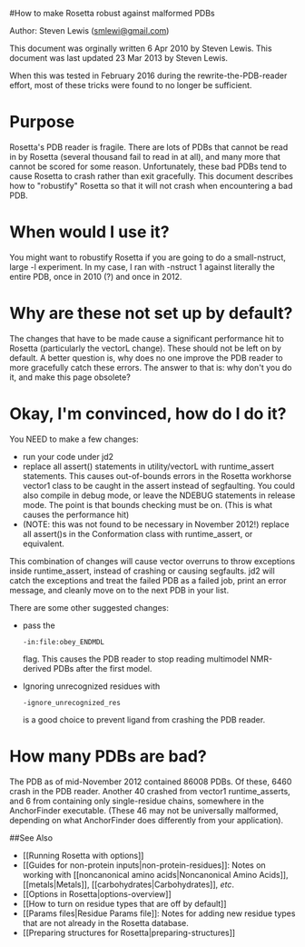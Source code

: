 #How to make Rosetta robust against malformed PDBs

Author: Steven Lewis (smlewi@gmail.com)

This document was orginally written 6 Apr 2010 by Steven Lewis. This document was last updated 23 Mar 2013 by Steven Lewis.

When this was tested in February 2016 during the rewrite-the-PDB-reader effort, most of these tricks were found to no longer be sufficient.

Purpose
===========================================

Rosetta's PDB reader is fragile. There are lots of PDBs that cannot be read in by Rosetta (several thousand fail to read in at all), and many more that cannot be scored for some reason. Unfortunately, these bad PDBs tend to cause Rosetta to crash rather than exit gracefully. This document describes how to "robustify" Rosetta so that it will not crash when encountering a bad PDB.

When would I use it?
====================

You might want to robustify Rosetta if you are going to do a small-nstruct, large -l experiment. In my case, I ran with -nstruct 1 against literally the entire PDB, once in 2010 (?) and once in 2012.

Why are these not set up by default?
====================================

The changes that have to be made cause a significant performance hit to Rosetta (particularly the vectorL change). These should not be left on by default. A better question is, why does no one improve the PDB reader to more gracefully catch these errors. The answer to that is: why don't you do it, and make this page obsolete?

Okay, I'm convinced, how do I do it?
====================================

You NEED to make a few changes:

-   run your code under jd2
-   replace all assert() statements in utility/vectorL with runtime\_assert statements. This causes out-of-bounds errors in the Rosetta workhorse vector1 class to be caught in the assert instead of segfaulting. You could also compile in debug mode, or leave the NDEBUG statements in release mode. The point is that bounds checking must be on. (This is what causes the performance hit)
-   (NOTE: this was not found to be necessary in November 2012!) replace all assert()s in the Conformation class with runtime\_assert, or equivalent.

This combination of changes will cause vector overruns to throw exceptions inside runtime\_assert, instead of crashing or causing segfaults. jd2 will catch the exceptions and treat the failed PDB as a failed job, print an error message, and cleanly move on to the next PDB in your list.

There are some other suggested changes:

-   pass the

    ```
    -in:file:obey_ENDMDL 
    ```

    flag. This causes the PDB reader to stop reading multimodel NMR-derived PDBs after the first model.


-   Ignoring unrecognized residues with

    ```
    -ignore_unrecognized_res 
    ```

    is a good choice to prevent ligand from crashing the PDB reader.

How many PDBs are bad?
======================

The PDB as of mid-November 2012 contained 86008 PDBs. Of these, 6460 crash in the PDB reader. Another 40 crashed from vector1 runtime\_asserts, and 6 from containing only single-residue chains, somewhere in the AnchorFinder executable. (These 46 may not be universally malformed, depending on what AnchorFinder does differently from your application).

##See Also

* [[Running Rosetta with options]]
* [[Guides for non-protein inputs|non-protein-residues]]: Notes on working with [[noncanonical amino acids|Noncanonical Amino Acids]], [[metals|Metals]], [[carbohydrates|Carbohydrates]], _etc_.
* [[Options in Rosetta|options-overview]]
* [[How to turn on residue types that are off by default]]
* [[Params files|Residue Params file]]: Notes for adding new residue types that are not already in the Rosetta database.
* [[Preparing structures for Rosetta|preparing-structures]]